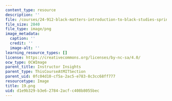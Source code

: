 ```yaml
---
content_type: resource
description: ''
file: /courses/24-912-black-matters-introduction-to-black-studies-spring-2017/d1e9b329b3e627842acfc408b8055bec_19.png
file_size: 2840
file_type: image/png
image_metadata:
  caption: ''
  credit: ''
  image-alt: ''
learning_resource_types: []
license: https://creativecommons.org/licenses/by-nc-sa/4.0/
ocw_type: OCWImage
parent_title: Instructor Insights
parent_type: ThisCourseAtMITSection
parent_uid: 0fc04d10-cf5a-2ac5-e783-8c3cc68ff777
resourcetype: Image
title: 19.png
uid: d1e9b329-b3e6-2784-2acf-c408b8055bec
---
```

